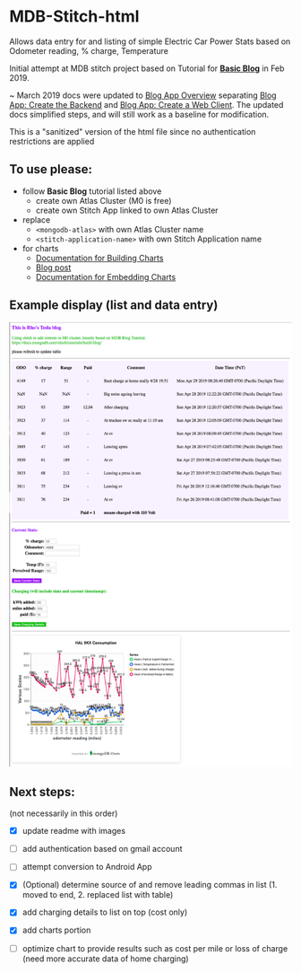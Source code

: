 # MDB-Stitch-html

Allows data entry for and listing of simple Electric Car Power Stats based on Odometer reading, % charge, Temperature

Initial attempt at MDB stitch project based on Tutorial for [**Basic Blog**](https://docs.mongodb.com/stitch/tutorials/build-blog/) in Feb 2019. 

~ March 2019 docs were updated to [Blog App Overview](https://docs.mongodb.com/stitch/tutorials/blog-overview/) separating [Blog App: Create the Backend](https://docs.mongodb.com/stitch/tutorials/guides/blog-backend/) and [Blog App: Create a Web Client](https://docs.mongodb.com/stitch/tutorials/guides/blog-web/). The updated docs simplified steps, and will still work as a baseline for modification.

This is a "sanitized" version of the html file since no authentication restrictions are applied

## To use please:

- follow **Basic Blog** tutorial listed above
     - create own Atlas Cluster (M0 is free)
     - create own Stitch App linked to own Atlas Cluster
- replace
     - `<mongodb-atlas>` with own Atlas Cluster name
     - `<stitch-application-name>` with own Stitch Application name
- for charts
    - [Documentation for Building Charts](https://docs.mongodb.com/charts/saas/build-charts/)
    - [Blog post](https://www.mongodb.com/blog/post/mongodb-charts-gets-embeddable)
    - [Documentation for Embedding Charts](https://docs.mongodb.com/charts/saas/embedding-charts/?_ga=2.5683571.1534861390.1556568243-1519337452.1540396341)


## Example display (list and data entry)


![image1](./images/site014.png)




## Next steps: 

(not necessarily in this order)


- [x] update readme with images
- [ ] add authentication based on gmail account
- [ ] attempt conversion to Android App
- [x] (Optional) determine source of and remove leading commas in list (1. moved to end, 2. replaced list with table)
- [x] add charging details to list on top (cost only)
- [x] add charts portion 
- [ ] optimize chart to provide results such as cost per mile or loss of charge (need more accurate data of home charging)



